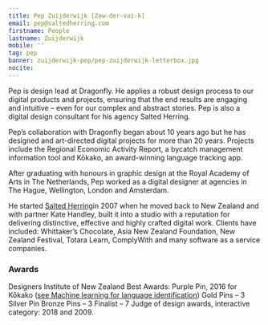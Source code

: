 ```yaml
---
title: Pep Zuijderwijk [Zow-der-vai-k]
email: pep@saltedherring.com
firstname: People
lastname: Zuijderwijk
mobile: ''
tag: pep
banner: zuijderwijk-pep/pep-zuijderwijk-letterbox.jpg
nocite:  
---
```

Pep is design lead at Dragonfly. He applies a robust design process to our digital products and projects, ensuring that the end results are engaging and intuitive – even for our complex and abstract stories. Pep is also a digital design consultant for his agency Salted Herring.  
<!--more-->

Pep’s collaboration with Dragonfly began about 10 years ago but he has designed and art-directed digital projects for more than 20 years. Projects include the Regional Economic Activity Report, a bycatch management information tool and Kōkako, an award-winning language tracking app.

After graduating with honours in graphic design at the Royal Academy of Arts in The Netherlands, Pep worked as a digital designer at agencies in The Hague, Wellington, London and Amsterdam.

He started [Salted Herring](saltedherring.design)in 2007 when he moved back to New Zealand and with partner Kate Handley, built it into a studio with a reputation for delivering distinctive, effective and highly crafted digital work. Clients have included: Whittaker’s Chocolate, Asia New Zealand Foundation, New Zealand Festival, Totara Learn, ComplyWith and many software as a service companies.

### Awards
Designers Institute of New Zealand Best Awards:
Purple Pin, 2016 for Kōkako ([see Machine learning for language identification](https://www.dragonfly.co.nz/work/TMP-case-study.html))
Gold Pins – 3
Silver Pin
Bronze Pins – 3
Finalist – 7
Judge of design awards, interactive category: 2018 and 2009.
